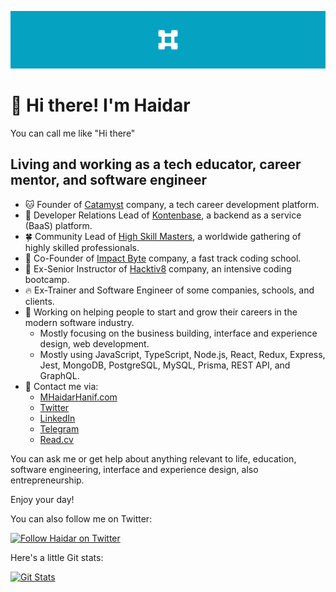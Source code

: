 ![Cover Image](./assets/mhaidarhanif-cover.png)

# 🤠 Hi there! I'm Haidar

You can call me like "Hi there"

## Living and working as a tech educator, career mentor, and software engineer

- 🐱 Founder of [Catamyst](https://github.com/catamyst) company, a tech career development platform.
- 🎁 Developer Relations Lead of [Kontenbase](https://github.com/kontenbase), a backend as a service (BaaS) platform.
- 🍀 Community Lead of [High Skill Masters](https://github.com/highskillmasters), a worldwide gathering of highly skilled professionals.
- 🐲 Co-Founder of [Impact Byte](https://github.com/impactbyte) company, a fast track coding school.
- 🦊 Ex-Senior Instructor of [Hacktiv8](https://github.com/hacktiv8/phase-0-activities/graphs/contributors?from=2016-07-10&to=2020-07-09&type=a) company, an intensive coding bootcamp.
- 🔥 Ex-Trainer and Software Engineer of some companies, schools, and clients.
- 🔭 Working on helping people to start and grow their careers in the modern software industry.
  - Mostly focusing on the business building, interface and experience design, web development.
  - Mostly using JavaScript, TypeScript, Node.js, React, Redux, Express, Jest, MongoDB, PostgreSQL, MySQL, Prisma, REST API, and GraphQL.
- 💬 Contact me via:
  - [MHaidarHanif.com](https://mhaidarhanif.com)
  - [Twitter](https://twitter.com/mhaidarhanif)
  - [LinkedIn](https://linkedin.com/in/mhaidarhanif)
  - [Telegram](https://t.me/mhaidarhanif)
  - [Read.cv](https://read.cv/mhaidarhanif)

You can ask me or get help about anything relevant to life, education, software engineering, interface and experience design, also entrepreneurship.

Enjoy your day!

You can also follow me on Twitter:

<a href="https://twitter.com/mhaidarhanif">
  <img alt="Follow Haidar on Twitter" src="https://img.shields.io/twitter/follow/mhaidarhanif?style=for-the-badge">
</a>

Here's a little Git stats:

<a href="https://github.com/mhaidarhanif"><img alt="Git Stats" src="https://github-readme-stats.vercel.app/api?username=mhaidarhanif&include_all_commits=true&theme=github_dark&show_icons=true" height="150" /></a>
